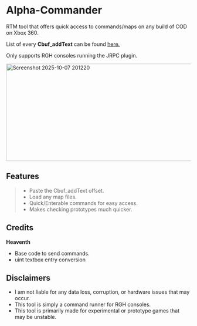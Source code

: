 # Alpha-Commander
RTM tool that offers quick access to commands/maps on any build of COD on Xbox 360.

List of every **Cbuf_addText** can be found [here.](https://github.com/eh-K/all-COD-Cbuf_addTexts)

Only supports RGH consoles running the JRPC plugin.

<img width="580" height="265" alt="Screenshot 2025-10-07 201220" src="https://github.com/user-attachments/assets/e57d55cb-f3e5-4fd9-ad1e-a1a77768c6bc" />

## Features

> - Paste the Cbuf_addText offset.
> - Load any map files.
> - Quick/Enterable commands for easy access.
> - Makes checking prototypes much quicker.

## Credits
**Heaventh** 
- Base code to send commands.
- uint textbox entry conversion

## Disclaimers
- I am not liable for any data loss, corruption, or hardware issues that may occur.
- This tool is simply a command runner for RGH consoles.
- This tool is primarily made for experimental or prototype games that may be unstable.
